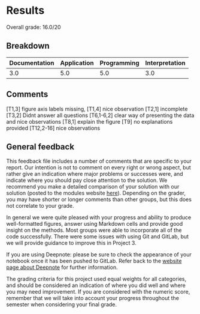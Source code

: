 ﻿# Results

Overall grade: 16.0/20

## Breakdown

| Documentation | Application | Programming  | Interpretation |
| ------------- | ----------- | ------------ | -------------- |
|  3.0  | 5.0 | 5.0 | 3.0 |

## Comments

[T1,3] figure axis labels missing, [T1,4] nice observation [T2,1] incomplete [T3,2] Didnt answer all questions [T6,1-6,2] clear way of presenting the data and nice observations [T8,1] explain the figure [T9] no explanations provided [T12,2-16] nice observations

## General feedback

This feedback file includes a number of comments that are specific to your report. Our intention is not to comment on every right or wrong aspect, but rather give an indication where major problems or successes were, and indicate where you should pay close attention to the solution. We recommend you make a detailed comparison of your solution with our solution (posted to the modules website [here](https://mude.citg.tudelft.nl/course-files/Project_2/)). Depending on the grader, you may have shorter or longer comments than other groups, but this does not correlate to your grade.

In general we were quite pleased with your progress and ability to produce well-formatted figures, answer using Markdown cells and provide good insight on the methods. Most groups were able to incorporate all of the code successfully. There were some issues with using Git and GitLab, but we will provide guidance to improve this in Project 3.

If you are using Deepnote: please be sure to check the appearance of your notebook once it has been pushed to GitLab. Refer back to the [website page about Deepnote](https://mude.citg.tudelft.nl/software/deepnote/) for further information.

The grading criteria for this project used equal weights for all categories, and should be considered an indication of where you did well and where you may need improvement. If you are considered with the numeric score, remember that we will take into account your progress throughout the semester when considering your final grade.
